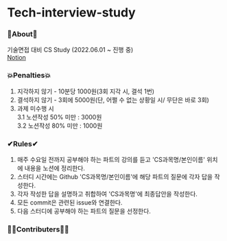 # Tech-interview-study

### 💎About💎
기술면접 대비 CS Study (2022.06.01 ~ 진행 중)  
[Notion](https://www.notion.so/Computer-Science-b9be096ec72a43abb26b9356929e43f3)

### 💥Penalties💥
1. 지각하지 않기 - 10분당 1000원(3회 지각 시, 결석 1번)
2. 결석하지 않기 - 3회에 5000원(단, 어쩔 수 없는 상황일 시/ 무단은 바로 3회)
3. 과제 미수행 시  
3.1 노션작성 50% 미만 : 3000원  
3.2 노션작성 80% 미만 : 1000원

### ✔Rules✔
1. 매주 수요일 전까지 공부해야 하는 파트의 강의를 듣고 'CS과목명/본인이름' 위치에 내용을 노션에 정리한다.
2. 스터디 시간에는 Github 'CS과목명/본인이름'에 해당 파트의 질문에 각자 답을 작성한다.
3. 각자 작성한 답을 설명하고 취합하여 'CS과목명'에 최종답안을 작성한다. 
4. 모든 commit은 관련된 issue와 연결한다.
5. 다음 스터디에 공부해야 하는 파트의 질문을 선정한다. 

### 👨‍💻Contributers👨‍💻
